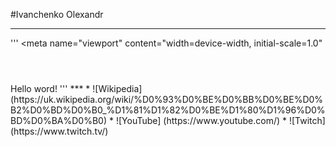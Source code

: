 #Ivanchenko Olexandr
***
'''<html>
<meta name="viewport" content="width=device-width, initial-scale=1.0"
<header><title>My TITLE</title></header>
<body>
Hello word!
</body>
</html>
'''
***
* ![Wikipedia] (https://uk.wikipedia.org/wiki/%D0%93%D0%BE%D0%BB%D0%BE%D0%B2%D0%BD%D0%B0_%D1%81%D1%82%D0%BE%D1%80%D1%96%D0%BD%D0%BA%D0%B0)
* ![YouTube] (https://www.youtube.com/)
* ![Twitch] (https://www.twitch.tv/)

